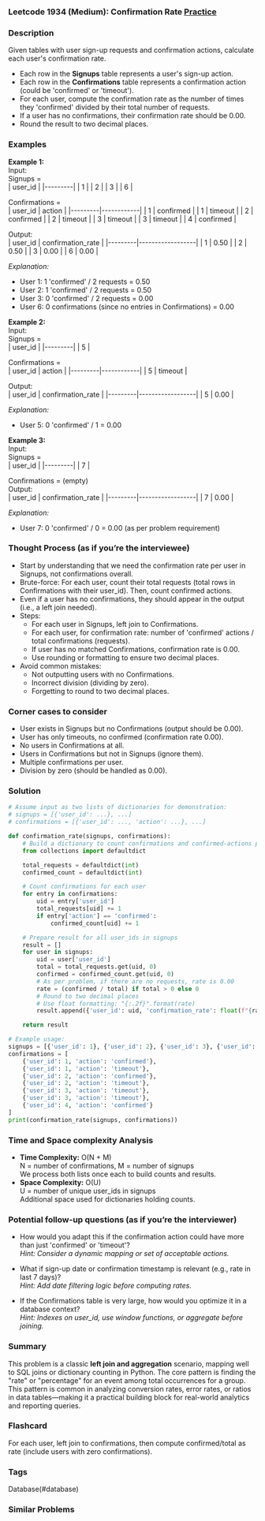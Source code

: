 ### Leetcode 1934 (Medium): Confirmation Rate [Practice](https://leetcode.com/problems/confirmation-rate)

### Description  
Given tables with user sign-up requests and confirmation actions, calculate each user's confirmation rate.
- Each row in the **Signups** table represents a user's sign-up action.
- Each row in the **Confirmations** table represents a confirmation action (could be 'confirmed' or 'timeout').
- For each user, compute the confirmation rate as the number of times they 'confirmed' divided by their total number of requests.
- If a user has no confirmations, their confirmation rate should be 0.00.
- Round the result to two decimal places.

### Examples  

**Example 1:**  
Input:  
Signups =  
| user_id |
|---------|
|   1     |
|   2     |
|   3     |
|   6     |

Confirmations =  
| user_id | action     |
|---------|------------|
|   1     | confirmed  |
|   1     | timeout    |
|   2     | confirmed  |
|   2     | timeout    |
|   3     | timeout    |
|   3     | timeout    |
|   4     | confirmed  |

Output:  
| user_id | confirmation_rate |
|---------|------------------|
|   1     |      0.50        |
|   2     |      0.50        |
|   3     |      0.00        |
|   6     |      0.00        |

*Explanation:*
- User 1: 1 'confirmed' / 2 requests = 0.50
- User 2: 1 'confirmed' / 2 requests = 0.50
- User 3: 0 'confirmed' / 2 requests = 0.00
- User 6: 0 confirmations (since no entries in Confirmations) = 0.00

**Example 2:**  
Input:  
Signups =  
| user_id |
|---------|
|   5     |

Confirmations =  
| user_id | action     |
|---------|------------|
|   5     | timeout    |

Output:  
| user_id | confirmation_rate |
|---------|------------------|
|   5     |      0.00        |

*Explanation:*
- User 5: 0 'confirmed' / 1 = 0.00

**Example 3:**  
Input:  
Signups =  
| user_id |
|---------|
|   7     |

Confirmations = (empty)  
Output:  
| user_id | confirmation_rate |
|---------|------------------|
|   7     |      0.00        |

*Explanation:*
- User 7: 0 'confirmed' / 0 = 0.00 (as per problem requirement)

### Thought Process (as if you’re the interviewee)  

- Start by understanding that we need the confirmation rate per user in Signups, not confirmations overall.
- Brute-force: For each user, count their total requests (total rows in Confirmations with their user_id). Then, count confirmed actions.
- Even if a user has no confirmations, they should appear in the output (i.e., a left join needed).
- Steps:
  - For each user in Signups, left join to Confirmations.
  - For each user, for confirmation rate: number of 'confirmed' actions / total confirmations (requests).
  - If user has no matched Confirmations, confirmation rate is 0.00.
  - Use rounding or formatting to ensure two decimal places.
- Avoid common mistakes:
  - Not outputting users with no Confirmations.
  - Incorrect division (dividing by zero).
  - Forgetting to round to two decimal places.

### Corner cases to consider  
- User exists in Signups but no Confirmations (output should be 0.00).
- User has only timeouts, no confirmed (confirmation rate 0.00).
- No users in Confirmations at all.
- Users in Confirmations but not in Signups (ignore them).
- Multiple confirmations per user.
- Division by zero (should be handled as 0.00).

### Solution

```python
# Assume input as two lists of dictionaries for demonstration:
# signups = [{'user_id': ...}, ...]
# confirmations = [{'user_id': ..., 'action': ...}, ...]

def confirmation_rate(signups, confirmations):
    # Build a dictionary to count confirmations and confirmed-actions per user
    from collections import defaultdict

    total_requests = defaultdict(int)
    confirmed_count = defaultdict(int)

    # Count confirmations for each user
    for entry in confirmations:
        uid = entry['user_id']
        total_requests[uid] += 1
        if entry['action'] == 'confirmed':
            confirmed_count[uid] += 1

    # Prepare result for all user_ids in signups
    result = []
    for user in signups:
        uid = user['user_id']
        total = total_requests.get(uid, 0)
        confirmed = confirmed_count.get(uid, 0)
        # As per problem, if there are no requests, rate is 0.00
        rate = (confirmed / total) if total > 0 else 0
        # Round to two decimal places
        # Use float formatting: "{:.2f}".format(rate)
        result.append({'user_id': uid, 'confirmation_rate': float(f"{rate:.2f}")})

    return result

# Example usage:
signups = [{'user_id': 1}, {'user_id': 2}, {'user_id': 3}, {'user_id': 6}]
confirmations = [
    {'user_id': 1, 'action': 'confirmed'},
    {'user_id': 1, 'action': 'timeout'},
    {'user_id': 2, 'action': 'confirmed'},
    {'user_id': 2, 'action': 'timeout'},
    {'user_id': 3, 'action': 'timeout'},
    {'user_id': 3, 'action': 'timeout'},
    {'user_id': 4, 'action': 'confirmed'}
]
print(confirmation_rate(signups, confirmations))
```

### Time and Space complexity Analysis  

- **Time Complexity:** O(N + M)  
  N = number of confirmations, M = number of signups  
  We process both lists once each to build counts and results.
- **Space Complexity:** O(U)  
  U = number of unique user_ids in signups  
  Additional space used for dictionaries holding counts.

### Potential follow-up questions (as if you’re the interviewer)  

- How would you adapt this if the confirmation action could have more than just 'confirmed' or 'timeout'?  
  *Hint: Consider a dynamic mapping or set of acceptable actions.*

- What if sign-up date or confirmation timestamp is relevant (e.g., rate in last 7 days)?  
  *Hint: Add date filtering logic before computing rates.*

- If the Confirmations table is very large, how would you optimize it in a database context?  
  *Hint: Indexes on user_id, use window functions, or aggregate before joining.*

### Summary
This problem is a classic **left join and aggregation** scenario, mapping well to SQL joins or dictionary counting in Python. The core pattern is finding the "rate" or "percentage" for an event among total occurrences for a group. This pattern is common in analyzing conversion rates, error rates, or ratios in data tables—making it a practical building block for real-world analytics and reporting queries.


### Flashcard
For each user, left join to confirmations, then compute confirmed/total as rate (include users with zero confirmations).

### Tags
Database(#database)

### Similar Problems
